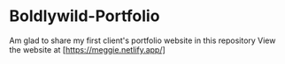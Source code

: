 # Boldlywild-Portfolio
Am glad to share my first client's portfolio website in this repository
View the website at [https://meggie.netlify.app/]
